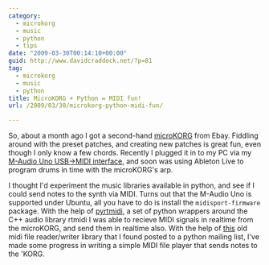 ```yaml
---
category:
  - microkorg
  - music
  - python
  - tips
date: "2009-03-30T00:14:10+00:00"
guid: http://www.davidcraddock.net/?p=81
tag:
  - microkorg
  - music
  - python
title: MicroKORG + Python = MIDI fun!
url: /2009/03/30/microkorg-python-midi-fun/

---
```

So, about a month ago I got a second-hand [microKORG](http://en.wikipedia.org/wiki/MicroKORG) from Ebay. Fiddling around with the preset patches, and creating new patches is great fun, even though I only know a few chords. Recently I plugged it in to my PC via my [M-Audio Uno USB->MIDI interface](http://www.dolphinmusic.co.uk/product/1773-m-audio-uno-usb.html), and soon was using Ableton Live to program drums in time with the microKORG's arp.

I thought I'd experiment the music libraries available in python, and see if I could send notes to the synth via MIDI. Turns out that the M-Audio Uno is supported under Ubuntu, all you have to do is install the `midisport-firmware` package. With the help of [pyrtmidi](http://trac2.assembla.com/pkaudio/wiki/pyrtmidi), a set of python wrappers around the C++ audio library rtmidi I was able to recieve MIDI signals in realtime from the microKORG, and send them in realtime also. With the help of [this](http://www.davidcraddock.net/images/midilib.py) old midi file reader/writer library that I found posted to a python mailing list, I've made some progress in writing a simple MIDI file player that sends notes to the 'KORG.
